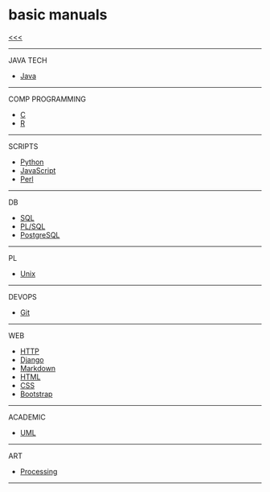 
basic manuals
======

[<<<](https://github.com/ttltrk/PRG/blob/master/MAN.MD)

---

JAVA TECH

* [Java](https://github.com/ttltrk/PRG/blob/master/JAVA/DOC/BJM/BJM.MD)

---

COMP PROGRAMMING

* [C](https://github.com/ttltrk/PRG/blob/master/C/DOC/BCM/BCM.MD)
* [R](https://github.com/ttltrk/PRG/blob/master/R/BRM/BRM.MD)

---

SCRIPTS

* [Python](https://github.com/ttltrk/PRG/blob/master/PY/DOC/OPYM/OPYM.MD)
* [JavaScript](https://github.com/ttltrk/WEB/blob/master/JS/DOC/BJSM/BJSM.MD)
* [Perl](https://github.com/ttltrk/PRG/blob/master/PERL/BPM/BPM.MD)

---

DB

* [SQL](https://github.com/ttltrk/DB/blob/master/SQL/DOC/BSqlM/BSqlM.MD)
* [PL/SQL](https://github.com/ttltrk/DB/blob/master/PLSQL/DOC/BPSM/BPSM.MD)
* [PostgreSQL](https://github.com/ttltrk/DB/blob/master/POSTGRESQL/BPOSM/BPOSM.MD)

---

PL

* [Unix](https://github.com/ttltrk/ELSE/blob/master/SHELL/BUM/BUM.MD)

---

DEVOPS

* [Git](https://github.com/ttltrk/ELSE/blob/master/GIT/DOC/BGM/BGM.MD)

---

WEB

* [HTTP](https://github.com/ttltrk/WEB/blob/master/HTTP/BHM/BHM.MD)
* [Django](https://github.com/ttltrk/PRG/blob/master/DJANGO/DOC/BDJM/BDJM.MD)
* [Markdown](https://github.com/ttltrk/ELSE/blob/master/MD/BMDM.MD)
* [HTML](https://github.com/ttltrk/WEB/blob/master/BHM/BHM.MD)
* [CSS]()
* [Bootstrap]()

---

ACADEMIC

* [UML]()

---

ART

* [Processing](https://github.com/ttltrk/ELSE/blob/master/PRF/BPRCM/BPRCM.MD)

---
